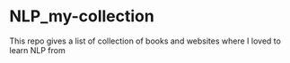 # NLP_my-collection
This repo gives a list of collection of books and websites where I loved to learn NLP from 
